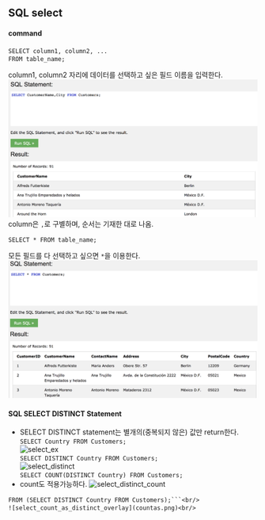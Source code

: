 ## SQL select

#### command

	SELECT column1, column2, ...
	FROM table_name;

column1, column2 자리에 데이터를 선택하고 싶은 필드 이름을 입력한다.
![select](select.png)
column은 `,`로 구별하며, 순서는 기재한 대로 나옴.

	SELECT * FROM table_name;

모든 필드를 다 선택하고 싶으면 `*`을 이용한다.
![select](select_all.png)

#### SQL SELECT DISTINCT Statement
 - SELECT DISTINCT statement는 별개의(중복되지 않은) 값만 return한다.<br/>
```SELECT Country FROM Customers;```<br/>
![select_ex](select_ex.png)<br/>
```SELECT DISTINCT Country FROM Customers;```<br/>
![select_distinct](select_distinct.png)<br/>
```SELECT COUNT(DISTINCT Country) FROM Customers;```<br/>
 - count도 적용가능하다.
![select_distinct_count](select_distinct_count.png)<br/>
```SELECT Count(*) AS DistinctCountries
FROM (SELECT DISTINCT Country FROM Customers);```<br/>
![select_count_as_distinct_overlay](countas.png)<br/>
